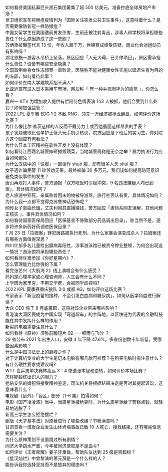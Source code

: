 如何看待美国私募巨头黑石集团筹集了超 500 亿美元，准备抄底全球房地产市场？  
世卫组织宣布将猴痘疫情列为「国际关注突发公共卫生事件」，这意味着什么？是否需要像防新冠一样防猴痘？  
中国女留学生在美国遭前男友杀害，生前还被注射毒品，涉事人和学校将承担哪些责任？什么原因造成了这一悲剧？  
苏炳添被曝签代言 13 份，年收入超千万，世锦赛成绩受质疑，商业化会对运动员有影响吗？  
湖北恩施一游客从吊桥上坠落，景区回应「人无大碍，已关停项目」，景区需承担什么责任？设备有哪些安全隐患？  
全国首例单身女性冻卵案一审败诉，医院称不能对健康女性实施以延迟生育为目的的冻卵，如何看待此事？  
如何评价东南大学建筑系招不满人?  
比亚迪宣布进入日本乘用车市场，网友称「 有一种手机圈华为的感觉 」，你怎么看？  
嘉兴一 KTV 为增加收入提供有偿陪侍色情表演 143 人被抓，他们会受到什么处罚？如何加强监管？  
2022 LPL 夏季赛 EDG 1:2 不敌 RNG，领先一万经济被抢龙翻盘，如何评价这场比赛？  
为什么像比尔·盖茨这样的人反而不戴劳力士或百达翡丽这样昂贵的手表？  
孩子发烧催取化验单护士低头玩手机引热议，院方回应是下班后的实习生，你对院方这个回应有何看法？  
为什么日本工匠精神在软件开发上没有体现？  
如何看待江西两名城管摔砸摊贩蔬菜，当地城管局称是无奈之举？暴力执法行为应当如何避免？  
为什么汉语中的「说服」一直读作 shuō 服，却有很多人念 shuì 服？  
女子遇诈骗民警 11 轮苦劝无果，最终被骗 30 多万元，我们该如何提高防范意识避免类似事件的发生？  
唐山再现打人事件，警方通报「双方吃饭时引起冲突，9 名违法嫌疑人均已到案」，具体情况如何？  
老人旅游中猝死，亲属称曾因未购物被导游骂，旅行社否认有责，具体情况如何？  
为什么我一点都不觉得克苏鲁神话恐怖呢？  
网传女子患癌长蛆，丈夫利用其直播赚钱，警方回应「虐待系网友误解，其他问题正核实 」，事件具体情况如何？  
如何看待国家医保局回应「医保基金不够致部分药品调出目录」，称当然不是，逐步将许多新药好药调进医保目录？  
7 月 23 日「拉姆案」罪犯唐路被执行死刑，为什么家暴会演变成杀人？拉姆案还有哪些方面值得深思？  
四川什邡多名儿童检出腺病毒阳性，涉事游泳馆已被责令停业整顿，为何会出现这一情况？游泳馆将承担哪些责任？  
如何看待许嵩参加《你好星期六》?  
怎么管理能力比你强的下属？  
看完张艺兴《大航海 2》线上演唱会有什么感受？  
妈妈是心理学家或心理咨询师，人生会有什么不同？  
上学因为家里穷，不用交学费，会被同学歧视吗?  
2022 KPL 夏季赛重庆狼队 3:0 成都 AG，如何评价这场比赛？  
专家表示「新冠疫苗的接种，不会引发白血病和糖尿病」，如何从医学角度进行解读？  
大众 CEO 将于 8 月底离职，这将对该企业带来哪些影响？  
粤港澳大湾区要成为中国实现「弯道超车」的主阵地，以区块链为代表的金融科技能在其中发挥什么样的作用？  
新买的电脑需要注意什么？  
如何看待《原神》须弥前瞻短片 02——细雨与飞沙 ？  
29 省公布 2021 年出生人口，安徽 4 年下降 47.6%，多省份创数十年新低，受哪些因素影响？  
什么是中国书法史上的巅峰之作？  
对于计算机专业的大学生笔记本电脑有哪几款可推荐？在购买电脑时需注意什么？有什么硬性要求或建议吗?  
WTT 世乒男单决赛林高远 3：4 惨遭张本智和逆转，如何评价本场比赛？  
怎样能锻炼出识人的眼力？  
枪杀安倍的嫌犯将接受精神鉴定，司法机关将根据结果决定是否对其提起诉讼，这意味着什么？  
电视剧《庭外》「盲区」部分（1-6 集）拍得如何？  
电影《国产凌凌漆》当中，当周星驰被枪毙时，为什么周星驰给了警察点钱，就轻易地逃脱了？  
新高三学生怎么拒绝摆烂？  
剧版《天才基本法》对原著进行了哪些改编？书粉满意吗？  
甘肃景泰一煤炭企业发生山体坍塌事故已致 10 人死亡，搜救结束，还有哪些信息需要关注？  
为什么原神策划不设置跳过所有剧情？  
同济大学跳水严重，今年被同济录取是不是血亏?  
如何评价《王者荣耀》姜子牙重做，帮助队友达到 25 级是否超标？  
《星汉灿烂》中曾黎演的萧元漪是一个什么样的人？  
能告诉我你选择坚持而不是放弃的理由吗？  
